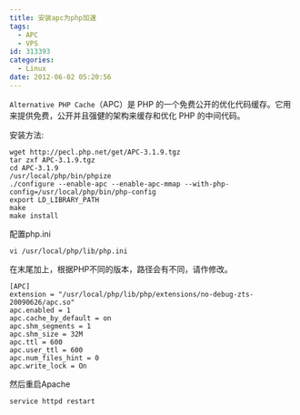```yaml
---
title: 安装apc为php加速
tags:
  - APC
  - VPS
id: 313393
categories:
  - Linux
date: 2012-06-02 05:20:56
---
```


`Alternative PHP Cache`（APC）是 PHP 的一个免费公开的优化代码缓存。它用来提供免费，公开并且强健的架构来缓存和优化 PHP 的中间代码。

安装方法:

```
wget http://pecl.php.net/get/APC-3.1.9.tgz
tar zxf APC-3.1.9.tgz
cd APC-3.1.9
/usr/local/php/bin/phpize
./configure --enable-apc --enable-apc-mmap --with-php-config=/usr/local/php/bin/php-config
export LD_LIBRARY_PATH
make 
make install
```

配置php.ini


```
vi /usr/local/php/lib/php.ini
``` 

在末尾加上，根据PHP不同的版本，路径会有不同，请作修改。

```
[APC]
extension = "/usr/local/php/lib/php/extensions/no-debug-zts-20090626/apc.so"
apc.enabled = 1
apc.cache_by_default = on
apc.shm_segments = 1
apc.shm_size = 32M
apc.ttl = 600
apc.user_ttl = 600
apc.num_files_hint = 0
apc.write_lock = On
```

然后重启Apache

```
service httpd restart
```